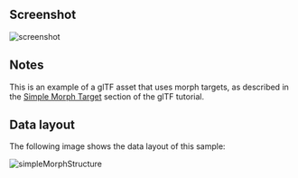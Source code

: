 ## Screenshot

![screenshot](screenshot/screenshot.png)

## Notes

This is an example of a glTF asset that uses morph targets, as described in the
[Simple Morph Target](https://github.com/KhronosGroup/glTF-Tutorials/blob/master/gltfTutorial/gltfTutorial_017_SimpleMorphTarget.md)
section of the glTF tutorial.

## Data layout

The following image shows the data layout of this sample:

![simpleMorphStructure](screenshot/simpleMorphStructure.png)


